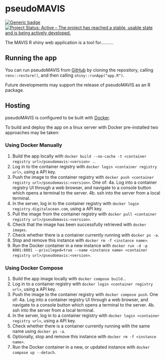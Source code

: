 
<!-- README.md is generated from README.Rmd. Please edit that file -->

# pseudoMAVIS

<!-- badges: start -->

[![Generic badge](https://img.shields.io/badge/Version-0.1-green.svg)]()
[![Project Status: Active – The project has reached a stable, usable
state and is being actively
developed.](https://www.repostatus.org/badges/latest/active.svg)](https://www.repostatus.org/#active)
<!-- badges: end -->

The MAVIS R shiny web application is a tool for……….

## Running the app

You can run pseudoMAVIS from
[GitHub](https://github.com/ZekeMarshall/pseudoMAVIS) by cloning the
repository, calling `renv::restore()`, and then calling
`shiny::runApp("app.R")`.

Future developments may support the release of pseudoMAVIS as an R package.

## Hosting

pseudoMAVIS is configured to be built with
[Docker](https://www.docker.com/).

To build and deploy the app on a linux server with Docker pre-installed
two approaches may be taken:

### Using Docker Manually

1.  Build the app locally with
    `docker build --no-cache -t <container registry url>/pseudomavis:<version> .`.
2.  Log in to the container registry with
    `docker login <container registry url>`, using a API key.
3.  Push the image to the container registry with
    `docker push <container registry url>/pseudomavis:<version>`. One of:
    4a. Log into a container registry UI through a web browser, and
    navigate to a console button which opens a terminal to the server.
    4b. ssh into the server from a local terminal.
4.  In the server, log in to the container registry with
    `docker login registry.digitalocean.com`, using a API key.
5.  Pull the image from the container registry with
    `docker pull <container registry url>/pseudomavis:<version>`.
6.  Check that the image has been successfully retrieved with
    `docker images`.
7.  Check whether there is a container currently running with
    `docker ps -a`.
8.  Stop and remove this instance with `docker rm -f <instance name>`.
9.  Run the Docker container in a new instance with
    `docker run -d -p 8001:8001 --privileged=true --name <instance name> <container registry url>/pseudomavis:<version>`.

### Using Docker Compose

1.  Build the app image locally with `docker compose build.`.
2.  Log in to a container registry with
    `docker login <container registry url>`, using a API key.
3.  Push the image to the container registry with `docker compose push`.
    One of: 4a. Log into a container registry UI through a web browser,
    and navigate to a console button which opens a terminal to the
    server. 4b. ssh into the server from a local terminal.
4.  In the server, log in to a container registry with
    `docker login <container registry url>`, using a API key.
5.  Check whether there is a container currently running with the same
    name using `docker ps -a`.
6.  Optionally, stop and remove this instance with
    `docker rm -f <instance name>`.
7.  Run the Docker container in a new, or updated instance with
    `docker compose up --detach`.

